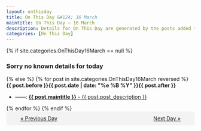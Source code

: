 ```yaml
---
layout: onthisday
title: On This Day &#124; 16 March
maintitle: On This Day — 16 March
description: Details for On This Day are generated by the posts added to the website so the content is subject to changes/updates over time.
categories: [On This Day]
---
```


{% if site.categories.OnThisDay16March == null %}
<h3>Sorry no known details for today</h3>
{% else %}
{% for post in site.categories.OnThisDay16March reversed %}
<strong>{{ post.before }}{{ post.date | date: "%e %B %Y" }}{{ post.after }}</strong>
<ul>
<li> ——: <a class="{{ post.class }}" href="{{ post.url }}"><strong>{{ post.maintitle }}</strong> - {{ post.post_description }}</a></li>
</ul>
{% endfor %}
{% endif %}
<br />
<div style="background-color: #f3f3f3; padding: 10px; border-radius: 5px; text-align: center; display: flex; justify-content: space-evenly;">
<a href="/onthisday/03/03-15">« Previous Day</a>
<span style="visibility:hidden;">[ Visit Leap Year February 29 ]</span>
<a href="/onthisday/03/03-17">Next Day »</a>
</div>
